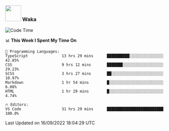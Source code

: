 ### <img src="https://media.giphy.com/media/VgCDAzcKvsR6OM0uWg/giphy.gif" width="50"> Waka

  <!--START_SECTION:waka-->
![Code Time](http://img.shields.io/badge/Code%20Time-875%20hrs%2019%20mins-blue)

📊 **This Week I Spent My Time On** 

```text
💬 Programming Languages: 
TypeScript               13 hrs 29 mins      ██████████░░░░░░░░░░░░░░░   42.85% 
CSS                      9 hrs 12 mins       ███████░░░░░░░░░░░░░░░░░░   29.23% 
SCSS                     3 hrs 27 mins       ██░░░░░░░░░░░░░░░░░░░░░░░   10.97% 
Markdown                 1 hr 54 mins        █░░░░░░░░░░░░░░░░░░░░░░░░   6.08% 
HTML                     1 hr 29 mins        █░░░░░░░░░░░░░░░░░░░░░░░░   4.74%

🔥 Editors: 
VS Code                  31 hrs 29 mins      █████████████████████████   100.0%

```


 Last Updated on 16/09/2022 18:04:29 UTC
<!--END_SECTION:waka-->
